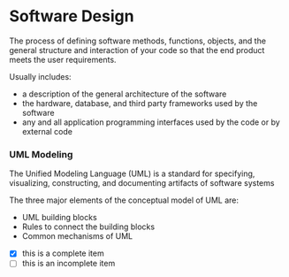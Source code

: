 # Software Design
The process of defining software methods, functions, objects, and the general structure and interaction of your code so that the end product meets the user requirements.

Usually includes:
* a description of the general architecture of the software
* the hardware, database, and third party frameworks used by the software
* any and all application programming interfaces used by the code or by external code

### UML Modeling
The Unified Modeling Language (UML) is a standard for specifying, visualizing, constructing, and documenting artifacts of software systems

The three major elements of the conceptual model of UML are:
* UML building blocks
* Rules to connect the building blocks
* Common mechanisms of UML

- [x] this is a complete item
- [ ] this is an incomplete item
